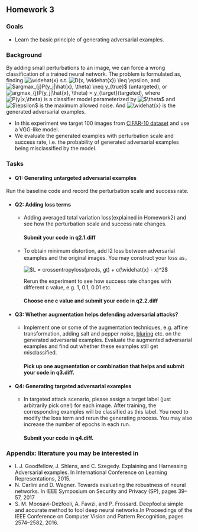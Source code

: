 ## Homework 3

### Goals
 * Learn the basic principle of generating adversarial examples.
### Background
By adding small perturbations to an image, we can force a wrong classification of a trained neural network. The problem is formulated as, finding <img src="https://latex.codecogs.com/gif.latex?\widehat{x}" title="\widehat{x}" />
s.t. <img src="https://latex.codecogs.com/gif.latex?D(x,&space;\widehat{x})&space;\leq&space;\epsilon" title="D(x, \widehat{x}) \leq \epsilon" />, 
and <img src="https://latex.codecogs.com/gif.latex?argmax_{j}P(y_j|\hat{x},&space;\theta)&space;\neq&space;y_{true}" title="$argmax_{j}P(y_j|\hat{x}, \theta) \neq y_{true}$" /> (untargeted),
or <img src="https://latex.codecogs.com/gif.latex?argmax_{j}P(y_j|\hat{x},&space;\theta)&space;=&space;y_{target}" title="argmax_{j}P(y_j|\hat{x}, \theta) = y_{target}" />(targeted), where <img src="https://latex.codecogs.com/gif.latex?P(y|x,\theta)" title="P(y|x,\theta)" /> is a classifier model parameterized by <img src="https://latex.codecogs.com/gif.latex?\theta" title="$\theta$" /> and <img src="https://latex.codecogs.com/gif.latex?\epsilon" title="$\epsilon$" /> is the maximum allowed noise. And <img src="https://latex.codecogs.com/gif.latex?\widehat{x}" title="\widehat{x}" /> is the generated adversarial examples.

* In this experiment we target 100 images from [CIFAR-10 dataset](https://www.cs.toronto.edu/~kriz/cifar.html) and use a VGG-like model.
* We evaluate the generated examples with perturbation scale and success rate, i.e. the  probability of generated adversarial examples being misclassified by the model.


### Tasks

- #### Q1: Generating untargeted adversarial examples
 Run the baseline code and record the perturbation scale and success rate.

- #### Q2: Adding loss terms
  - Adding averaged total variation loss(explained in Homework2) and see how the perturbation scale and success rate changes.
     #### Submit your code in q2.1.diff
  - To obtain minimum distortion, add l2 loss between adversarial examples and the original images.
    You may construct your loss as，
    
    <img src="https://latex.codecogs.com/gif.latex?L&space;=&space;crossentropyloss(preds,&space;gt)&space;&plus;&space;c(\widehat{x}&space;-&space;x)^2" title="$L = crossentropyloss(preds, gt) + c(\widehat{x} - x)^2$" />
    
    Rerun the experiment to see how success rate changes with different c value, e.g. 1, 0.1, 0.01 etc.
     #### Choose one c value and submit your code in q2.2.diff
    
- #### Q3: Whether augmentation helps defending adversarial attacks?
  - Implement one or some of the augmentation techniques, e.g. affine transformation, adding salt and pepper noise, [bluring](https://docs.opencv.org/3.1.0/d4/d13/tutorial_py_filtering.html) etc. on the generated adversarial examples. Evaluate the augmented adversarial examples and find out whether these examples still get misclassified.
    #### Pick up one augmentation or combination that helps and submit your code in q3.diff.
- #### Q4: Generating targeted adversarial examples
  - In targeted attack scenario, please assign a target label (just arbitrarily pick one!) for each image. After training, the corresponding examples will be classified as this label. You need to modify the loss term and rerun the generating process. You may also increase the number of epochs in each run.
     #### Submit your code in q4.diff.


### Appendix: literature you may be interested in
- I. J. Goodfellow, J. Shlens, and C. Szegedy. Explaining and Harnessing Adversarial examples. In International Conference on Learning Representations, 2015.
- N. Carlini and D. Wagner. Towards evaluating the robustness of neural networks. In IEEE Symposium on Security and Privacy (SP), pages 39–57, 2017
- S. M. Moosavi-Dezfooli, A. Fawzi, and P. Frossard. Deepfool:a simple and accurate method to fool deep neural networks.In Proceedings of the IEEE Conference on Computer Vision and Pattern Recognition, pages 2574–2582, 2016.

